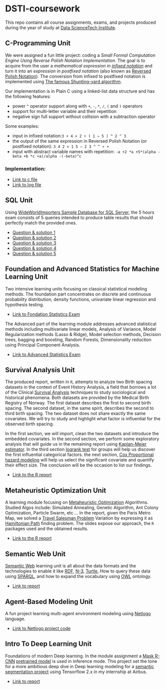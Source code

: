 # DSTI-coursework
This repo contains all course assignments, exams, and projects produced during the year of study at [Data ScienceTech Institute](https://www.datasciencetech.institute).

## C-Programming Unit

We were assigned a fun little project: coding a *Small Formal Computation Engine Using Reverse Polish Notation Implementation*.
The goal is to acquire from the user a *mathematical expression in [infixed notation](https://en.wikipedia.org/wiki/Infix_notation)* and turn it into an *expression in postfixed notation* (also known as [Reversed Polish Notation](https://en.wikipedia.org/wiki/Reverse_Polish_notation)). The conversion from infixed to postfixed notation is implemented using [The famous Shunting-yard algorithm](https://en.wikipedia.org/wiki/Shunting-yard_algorithm).

Our implementation is in Plain C using a linked-list data structure and has the following features:
- power `^` operator support along with `+`, `-`, `*`, `/`, `(` and `)` operators
- support for multi-letter variable and their repetition
- negative sign full support without collision with a subtraction operator

Some examples:
- input in infixed notation:`3 + 4 × 2 ÷ ( 1 − 5 ) ^ 2 ^ 3`
- the output of the same expression in Reversed Polish Notation (or postfixed notation): `3 4 2 × 1 5 − 2 3 ^ ^ ÷ +`
- input with abstract variable names with repetition: `-a +2 *a +5*(alpha - beta +b *c +a)/alpha -(-beta)^c`

### Implementation:

- [Link to c file ](C-Programming-Unit/maher_formal_engine.c)
- [Link to log file](C-Programming-Unit/MaherFormalEngine.log.txt)

## SQL Unit
Using [WideWorldImporters Sample Database for SQL Server](https://github.com/microsoft/sql-server-samples/tree/master/samples/databases/wide-world-importers), the 5 hours exam consists of 5 queries intended to produce table results that should perfectly match the provided ones.
- [Question & solution 1](SQL-Unit/SQL-Answer-1.txt)
- [Question & solution 2](SQL-Unit/SQL-Answer-2.txt)
- [Question & solution 3](SQL-Unit/SQL-Answer-3.txt)
- [Question & solution 4](SQL-Unit/SQL-Answer-4.txt)
- [Question & solution 5](SQL-Unit/SQL-Answer-5.txt)

## Foundation and Advanced Statistics for Machine Learning Unit
Two intensive learning units focusing on classical statistical modeling methods. The foundation part concentrates on discrete and continuous probability distribution, density functions, univariate linear regression and hypothesis testing.
- [Link to Fondation Statistics Exam](Fsml%20Maher%20SEBAI.pdf)

The Advanced part of the learning module addresses advanced statistical methods including multivariate linear models, Analysis of Variance, Model Regularization methods (Lasso & Ridge), Model selection methods, Decision trees, bagging and boosting, Random Forests, Dimensionality reduction using Principal Component Analysis.
- [Link to Advanced Statistics Exam](ASML-EXAM-Maher-SEBAI.pdf)

## Survival Analysis Unit
The produced report, written in `R`, attempts to analyze two Birth spacing datasets in the context of Event History Analysis, a field that borrows a lot of the Clinical [Survival Analysis](https://en.wikipedia.org/wiki/Survival_analysis) techniques to study sociological and historical phenomena. Both datasets are provided by the Medical Birth Registry of Norway. The first dataset describes the first to second birth spacing. The second dataset, in the same spirit, describes the second to third birth spacing. The two dataset does not share exactly the same covariates. We will try to study and highlight what factor is influential for the observed birth spacing. 

In the first section, we will import, clean the two datasets and introduce the embedded covariates. In the second section, we perform some exploratory analysis that will guide us in the remaining report using [Kaplan–Meier estimator](https://en.wikipedia.org/wiki/Kaplan%E2%80%93Meier_estimator). In the third section [logrank test](https://en.wikipedia.org/wiki/Logrank_test) for groups will help us discover the first influential categorical factors. the next section, [Cox Proportional hazard modeling](https://en.wikipedia.org/wiki/Proportional_hazards_model) will help us select the significant covariate and quantify their effect size. The conclusion will be the occasion to list our findings.
- [Link to the R report](Maher-SEBAI-Birth_Spacing-Report.pdf)

## Metaheuristic Optimization Unit
A learning module focusing on [Metaheuristic Optimization](http://www.scholarpedia.org/article/Metaheuristic_Optimization) Algorithms. Studied Algos include: Simulated Annealing, Genetic Algorithm, Ant Colony Optimization, Particle Swarm, etc ...
In the report, given the Paris Metro Map, we solved a [Travel Salesman Problem](https://en.wikipedia.org/wiki/Travelling_salesman_problem) Variation by expressing it as [Hamiltonian Path](https://en.wikipedia.org/wiki/Hamiltonian_path) finding problem. The slides expose our approach, the `R` packages used and the obtained results.

- [Link to the R report](Maher-SEBAI-MetaH-report.pdf)

## Semantic Web Unit
[Semantic Web](https://en.wikipedia.org/wiki/Semantic_Web) learning unit is all about the data formats and the technologies to enable it like [RDF](https://en.wikipedia.org/wiki/Resource_Description_Framework), [N-3](https://en.wikipedia.org/wiki/Notation3), [Turtle](https://en.wikipedia.org/wiki/Turtle_(syntax)), How to query these data using [SPARQL](https://en.wikipedia.org/wiki/SPARQL), and how to expand the vocabulary using [OWL](https://en.wikipedia.org/wiki/Web_Ontology_Language) ontology.

- [Link to report](000-Maher_SEBAI_handout_DSTI_SemanticWeb.pdf)

## Agent-Based Modeling Unit
A fun project learning multi-agent environment modeling using [Netlogo](https://ccl.northwestern.edu/netlogo/) language.

- [Link to Netlogo project code](langton-ant-Maher_SEBAI.nlogo)

## Intro To Deep Learning Unit
Foundations of modern Deep learning. In the module assignment a [Mask R-CNN](https://arxiv.org/abs/1703.06870#:~:text=The%20method%2C%20called%20Mask%20R,CNN%2C%20running%20at%205%20fps.) [pretrained model](https://github.com/matterport/Mask_RCNN) is used in inference mode. This project set the tone for a more ambitious deep dive in Deep learning modeling for a [semantic segmentation project](https://github.com/mrsebai/aerial-tile-segmentation) using Tensorflow 2.x in my internship at Airbus.

- [Link to report](Mask%20R-CNN%20report%20-%20Maher-SEBAI.pdf)
